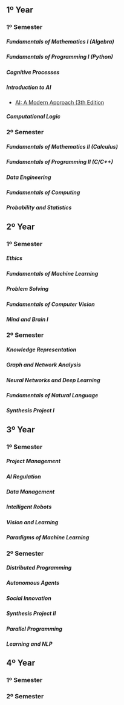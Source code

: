 ## 1º Year
### 1º Semester
##### Fundamentals of Mathematics I (Algebra)
##### Fundamentals of Programming I (Python)
##### Cognitive Processes 
##### Introduction to AI
- [AI: A Modern Approach (3th Edition](https://people.engr.tamu.edu/guni/csce421/files/AI_Russell_Norvig)
##### Computational Logic

### 2º Semester
##### Fundamentals of Mathematics II (Calculus)
##### Fundamentals of Programming II (C/C++)
##### Data Engineering 
##### Fundamentals of Computing
##### Probability and Statistics

## 2º Year
### 1º Semester
##### Ethics 
##### Fundamentals of Machine Learning 
##### Problem Solving 
##### Fundamentals of Computer Vision
##### Mind and Brain I

### 2º Semester
##### Knowledge Representation
##### Graph and Network Analysis 
##### Neural Networks and Deep Learning 
##### Fundamentals of Natural Language 
##### Synthesis Project I

## 3º Year
### 1º Semester 
##### Project Management  
##### AI Regulation 
##### Data Management 
##### Intelligent Robots 
##### Vision and Learning  
##### Paradigms of Machine Learning  

### 2º Semester 
##### Distributed Programming 
##### Autonomous Agents  
##### Social Innovation 
##### Synthesis Project II 
##### Parallel Programming  
##### Learning and NLP

## 4º Year
### 1º Semester
### 2º Semester

